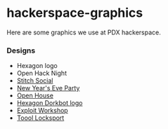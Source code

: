 # hackerspace-graphics
Here are some graphics we use at PDX hackerspace.

### Designs

   * Hexagon logo
   * Open Hack Night
   * [Stitch Social](images/stitch-social.png "image")
   * [New Year's Eve Party](images/new-year's-eve.png "image")
   * [Open House](images/open-house.png "image")
   * [Hexagon Dorkbot logo](images/hexagon-dorkbot.png "image")
   * [Exploit Workshop](images/exploit-workshop.png "image")
   * [Toool Locksport](images/toool-locksport.png "image")
   
